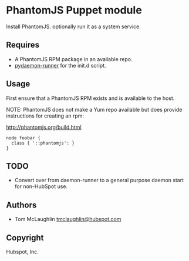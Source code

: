 # PhantomJS Puppet module
Install PhantomJS.  optionally run it as a system service.

## Requires
* A PhantomJS RPM package in an available repo.
* [pydaemon-runner](https://github.com/HubSpot/pydaemon-runner) for the
  init.d script.

## Usage
First ensure that a PhantomJS RPM exists and is available to the host.

NOTE: PhantomJS does not make a Yum repo available but does provide
instructions for creating an rpm:

http://phantomjs.org/build.html

```puppet
node foobar {
  class { '::phantomjs': }
}
```

## TODO
* Convert over from daemon-runner to a general purpose daemon start for
  non-HubSpot use.

## Authors
* Tom McLaughlin <tmclaughlin@hubspot.com>

## Copyright
Hubspot, Inc.

